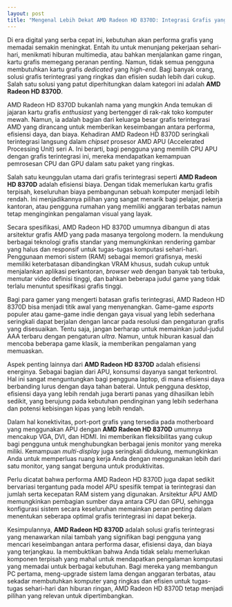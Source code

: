 ```yaml
---
layout: post
title: "Mengenal Lebih Dekat AMD Radeon HD 8370D: Integrasi Grafis yang Ringkas"
---
```


Di era digital yang serba cepat ini, kebutuhan akan performa grafis yang memadai semakin meningkat. Entah itu untuk menunjang pekerjaan sehari-hari, menikmati hiburan multimedia, atau bahkan menjalankan game ringan, kartu grafis memegang peranan penting. Namun, tidak semua pengguna membutuhkan kartu grafis *dedicated* yang *high-end*. Bagi banyak orang, solusi grafis terintegrasi yang ringkas dan efisien sudah lebih dari cukup. Salah satu solusi yang patut diperhitungkan dalam kategori ini adalah **AMD Radeon HD 8370D**.

AMD Radeon HD 8370D bukanlah nama yang mungkin Anda temukan di jajaran kartu grafis *enthusiast* yang bertengger di rak-rak toko komputer mewah. Namun, ia adalah bagian dari keluarga besar grafis terintegrasi AMD yang dirancang untuk memberikan keseimbangan antara performa, efisiensi daya, dan biaya. Kehadiran AMD Radeon HD 8370D seringkali terintegrasi langsung dalam *chipset* prosesor AMD APU (Accelerated Processing Unit) seri A. Ini berarti, bagi pengguna yang memilih CPU APU dengan grafis terintegrasi ini, mereka mendapatkan kemampuan pemrosesan CPU dan GPU dalam satu paket yang ringkas.

Salah satu keunggulan utama dari grafis terintegrasi seperti **AMD Radeon HD 8370D** adalah efisiensi biaya. Dengan tidak memerlukan kartu grafis terpisah, keseluruhan biaya pembangunan sebuah komputer menjadi lebih rendah. Ini menjadikannya pilihan yang sangat menarik bagi pelajar, pekerja kantoran, atau pengguna rumahan yang memiliki anggaran terbatas namun tetap menginginkan pengalaman visual yang layak.

Secara spesifikasi, AMD Radeon HD 8370D umumnya dibangun di atas arsitektur grafis AMD yang pada masanya tergolong modern. Ia mendukung berbagai teknologi grafis standar yang memungkinkan rendering gambar yang halus dan responsif untuk tugas-tugas komputasi sehari-hari. Penggunaan memori sistem (RAM) sebagai memori grafisnya, meski memiliki keterbatasan dibandingkan VRAM khusus, sudah cukup untuk menjalankan aplikasi perkantoran, *browser web* dengan banyak tab terbuka, memutar video definisi tinggi, dan bahkan beberapa judul game yang tidak terlalu menuntut spesifikasi grafis tinggi.

Bagi para gamer yang mengerti batasan grafis terintegrasi, AMD Radeon HD 8370D bisa menjadi titik awal yang menyenangkan. Game-game *esports* populer atau game-game indie dengan gaya visual yang lebih sederhana seringkali dapat berjalan dengan lancar pada resolusi dan pengaturan grafis yang disesuaikan. Tentu saja, jangan berharap untuk memainkan judul-judul AAA terbaru dengan pengaturan *ultra*. Namun, untuk hiburan kasual dan mencoba beberapa game klasik, ia memberikan pengalaman yang memuaskan.

Aspek penting lainnya dari **AMD Radeon HD 8370D** adalah efisiensi energinya. Sebagai bagian dari APU, konsumsi dayanya sangat terkontrol. Hal ini sangat menguntungkan bagi pengguna laptop, di mana efisiensi daya berbanding lurus dengan daya tahan baterai. Untuk pengguna desktop, efisiensi daya yang lebih rendah juga berarti panas yang dihasilkan lebih sedikit, yang berujung pada kebutuhan pendinginan yang lebih sederhana dan potensi kebisingan kipas yang lebih rendah.

Dalam hal konektivitas, port-port grafis yang tersedia pada motherboard yang menggunakan APU dengan **AMD Radeon HD 8370D** umumnya mencakup VGA, DVI, dan HDMI. Ini memberikan fleksibilitas yang cukup bagi pengguna untuk menghubungkan berbagai jenis monitor yang mereka miliki. Kemampuan *multi-display* juga seringkali didukung, memungkinkan Anda untuk memperluas ruang kerja Anda dengan menggunakan lebih dari satu monitor, yang sangat berguna untuk produktivitas.

Perlu dicatat bahwa performa AMD Radeon HD 8370D juga dapat sedikit bervariasi tergantung pada model APU spesifik tempat ia terintegrasi dan jumlah serta kecepatan RAM sistem yang digunakan. Arsitektur APU AMD memungkinkan pembagian sumber daya antara CPU dan GPU, sehingga konfigurasi sistem secara keseluruhan memainkan peran penting dalam menentukan seberapa optimal grafis terintegrasi ini dapat bekerja.

Kesimpulannya, **AMD Radeon HD 8370D** adalah solusi grafis terintegrasi yang menawarkan nilai tambah yang signifikan bagi pengguna yang mencari keseimbangan antara performa dasar, efisiensi daya, dan biaya yang terjangkau. Ia membuktikan bahwa Anda tidak selalu memerlukan komponen terpisah yang mahal untuk mendapatkan pengalaman komputasi yang memadai untuk berbagai kebutuhan. Bagi mereka yang membangun PC pertama, meng-upgrade sistem lama dengan anggaran terbatas, atau sekadar membutuhkan komputer yang ringkas dan efisien untuk tugas-tugas sehari-hari dan hiburan ringan, AMD Radeon HD 8370D tetap menjadi pilihan yang relevan untuk dipertimbangkan.
